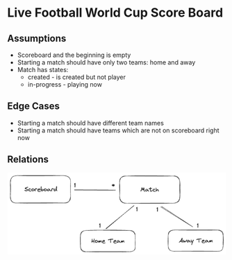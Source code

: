 # Live Football World Cup Score Board

## Assumptions

* Scoreboard and the beginning is empty
* Starting a match should have only two teams: home and away
* Match has states:
  - created - is created but not player
  - in-progress - playing now

## Edge Cases

* Starting a match should have different team names
* Starting a match should have teams which are not on scoreboard right now

## Relations

![](docs/relations.png)
